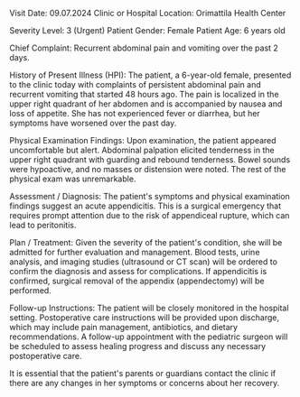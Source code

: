  Visit Date: 09.07.2024
Clinic or Hospital Location: Orimattila Health Center

Severity Level: 3 (Urgent)
Patient Gender: Female
Patient Age: 6 years old

Chief Complaint:
Recurrent abdominal pain and vomiting over the past 2 days.

History of Present Illness (HPI):
The patient, a 6-year-old female, presented to the clinic today with complaints of persistent abdominal pain and recurrent vomiting that started 48 hours ago. The pain is localized in the upper right quadrant of her abdomen and is accompanied by nausea and loss of appetite. She has not experienced fever or diarrhea, but her symptoms have worsened over the past day.

Physical Examination Findings:
Upon examination, the patient appeared uncomfortable but alert. Abdominal palpation elicited tenderness in the upper right quadrant with guarding and rebound tenderness. Bowel sounds were hypoactive, and no masses or distension were noted. The rest of the physical exam was unremarkable.

Assessment / Diagnosis:
The patient's symptoms and physical examination findings suggest an acute appendicitis. This is a surgical emergency that requires prompt attention due to the risk of appendiceal rupture, which can lead to peritonitis.

Plan / Treatment:
Given the severity of the patient's condition, she will be admitted for further evaluation and management. Blood tests, urine analysis, and imaging studies (ultrasound or CT scan) will be ordered to confirm the diagnosis and assess for complications. If appendicitis is confirmed, surgical removal of the appendix (appendectomy) will be performed.

Follow-up Instructions:
The patient will be closely monitored in the hospital setting. Postoperative care instructions will be provided upon discharge, which may include pain management, antibiotics, and dietary recommendations. A follow-up appointment with the pediatric surgeon will be scheduled to assess healing progress and discuss any necessary postoperative care.

It is essential that the patient's parents or guardians contact the clinic if there are any changes in her symptoms or concerns about her recovery.
